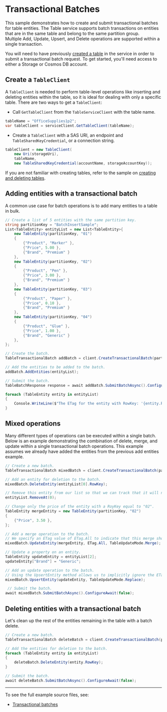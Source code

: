 # Transactional Batches

This sample demonstrates how to create and submit transactional batches for table entities.
The Table service supports batch transactions on entities that are in the same table and belong to the same partition group.\
Multiple Add, Update, Upsert, and Delete operations are supported within a single transaction.

You will need to have previously [created a table](https://github.com/Azure/azure-sdk-for-net/blob/master/sdk/tables/Azure.Data.Tables/samples/Sample1CreateDeleteTables.md) in the service in order to submit a transactional batch request.
To get started, you'll need access to either a Storage or Cosmos DB account.

## Create a `TableClient`

A `TableClient` is needed to perform table-level operations like inserting and deleting entities within the table, so it is ideal for dealing with only a specific table. There are two ways to get a `TableClient`:
- Call `GetTableClient` from the `TableServiceClient` with the table name.

```C# Snippet:TablesSample1GetTableClient
tableName = "OfficeSupplies1p2";
var tableClient = serviceClient.GetTableClient(tableName);
```

- Create a `TableClient` with a SAS URI, an endpoint and `TableSharedKeyCredential`, or a connection string.

```C# Snippet:TablesSample1CreateTableClient
tableClient = new TableClient(
    new Uri(storageUri),
    tableName,
    new TableSharedKeyCredential(accountName, storageAccountKey));
```

If you are not familiar with creating tables, refer to the sample on [creating and deleting tables](https://github.com/Azure/azure-sdk-for-net/blob/master/sdk/tables/Azure.Data.Tables/samples/Sample1CreateDeleteTables.md).

## Adding entities with a transactional batch

A common use case for batch operations is to add many entities to a table in bulk.

```C# Snippet:BatchAdd
// Create a list of 5 entities with the same partition key.
string partitionKey = "BatchInsertSample";
List<TableEntity> entityList = new List<TableEntity>{
    new TableEntity(partitionKey, "01")
    {
        {"Product", "Marker" },
        {"Price", 5.00 },
        {"Brand", "Premium" }
    },
    new TableEntity(partitionKey, "02")
    {
        {"Product", "Pen" },
        {"Price", 3.00 },
        {"Brand", "Premium" }
    },
    new TableEntity(partitionKey, "03")
    {
        {"Product", "Paper" },
        {"Price", 0.10 },
        {"Brand", "Premium" }
    },
    new TableEntity(partitionKey, "04")
    {
        {"Product", "Glue" },
        {"Price", 1.00 },
        {"Brand", "Generic" }
    },
};

// Create the batch.
TableTransactionalBatch addBatch = client.CreateTransactionalBatch(partitionKey);

// Add the entities to be added to the batch.
addBatch.AddEntities(entityList);

// Submit the batch.
TableBatchResponse response = await addBatch.SubmitBatchAsync().ConfigureAwait(false);

foreach (TableEntity entity in entityList)
{
    Console.WriteLine($"The ETag for the entity with RowKey: '{entity.RowKey}' is {response.GetResponseForEntity(entity.RowKey).Headers.ETag}");
}
```

## Mixed operations

Many different types of operations can be executed within a single batch. Below is an example demonstrating the combination of delete, merge, and update within a single transactional batch operations.
This example assumes we already have added the entities from the previous add entities example.

```C# Snippet:BatchMixed
// Create a new batch.
TableTransactionalBatch mixedBatch = client.CreateTransactionalBatch(partitionKey);

// Add an entity for deletion to the batch.
mixedBatch.DeleteEntity(entityList[0].RowKey);

// Remove this entity from our list so that we can track that it will no longer be in the table.
entityList.RemoveAt(0);

// Change only the price of the entity with a RoyKey equal to "02".
TableEntity mergeEntity = new TableEntity(partitionKey, "02")
{
    {"Price", 3.50 },
};

// Add a merge operation to the batch.
// We specify an ETag value of ETag.All to indicate that this merge should be unconditional.
mixedBatch.UpdateEntity(mergeEntity, ETag.All, TableUpdateMode.Merge);

// Update a property on an entity.
TableEntity updateEntity = entityList[2];
updateEntity["Brand"] = "Generic";

// Add an update operation to the batch.
// Using the UpsertEntity method allows us to implicitly ignore the ETag value.
mixedBatch.UpsertEntity(updateEntity, TableUpdateMode.Replace);

 // Submit the batch.
await mixedBatch.SubmitBatchAsync().ConfigureAwait(false);
```

## Deleting entities with a transactional batch

Let's clean up the rest of the entities remaining in the table with a batch delete.

```C# Snippet:BatchDelete
// Create a new batch.
TableTransactionalBatch deleteBatch = client.CreateTransactionalBatch(partitionKey);

// Add the entities for deletion to the batch.
foreach (TableEntity entity in entityList)
{
    deleteBatch.DeleteEntity(entity.RowKey);
}

// Submit the batch.
await deleteBatch.SubmitBatchAsync().ConfigureAwait(false);
```

---
To see the full example source files, see:
- [Transactional batches](https://github.com/Azure/azure-sdk-for-net/blob/master/sdk/tables/Azure.Data.Tables/tests/samples/Sample6_TransactionalBatchAsync.cs)
